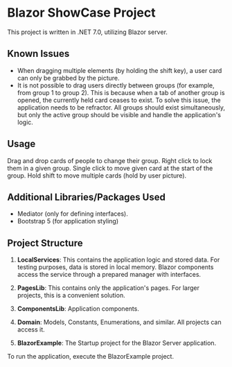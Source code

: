 # Blazor ShowCase Project 

This project is written in .NET 7.0, utilizing Blazor server.

## Known Issues

- When dragging multiple elements (by holding the shift key), a user card can only be grabbed by the picture.
- It is not possible to drag users directly between groups (for example, from group 1 to group 2). This is because when a tab of another group is opened, the currently held card ceases to exist. To solve this issue, the application needs to be refractor. All groups should exist simultaneously, but only the active group should be visible and handle the application's logic.

## Usage

Drag and drop cards of people to change their group. Right click to lock them in a given group. Single click to move given card at the start of the group. Hold shift to move multiple cards (hold by user picture).


## Additional Libraries/Packages Used

- Mediator (only for defining interfaces).
- Bootstrap 5 (for application styling)

## Project Structure

1. **LocalServices**: This contains the application logic and stored data. For testing purposes, data is stored in local memory. Blazor components access the service through a prepared manager with interfaces.

2. **PagesLib**: This contains only the application's pages. For larger projects, this is a convenient solution.

3. **ComponentsLib**: Application components.

4. **Domain**: Models, Constants, Enumerations, and similar. All projects can access it.

5. **BlazorExample**: The Startup project for the Blazor Server application.

To run the application, execute the BlazorExample project.